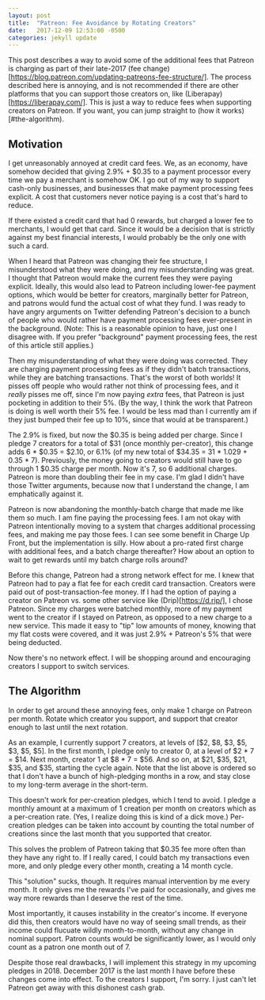 ```yaml
---
layout: post
title:  "Patreon: Fee Avoidance by Rotating Creators"
date:   2017-12-09 12:53:00 -0500
categories: jekyll update
---
```

This post describes a way to avoid some of the additional fees that Patreon is
charging as part of their late-2017 (fee change)[https://blog.patreon.com/updating-patreons-fee-structure/].
The process described here is annoying, and is not recommended if there are
other platforms that you can support those creators on, like
(Liberapay)[https://liberapay.com/]. This is just a way to reduce fees when
supporting creators on Patreon. If you want, you can jump straight to (how it
works)[#the-algorithm).

Motivation
----------

I get unreasonably annoyed at credit card fees. We, as an economy, have somehow
decided that giving 2.9% + $0.35 to a payment processor every time we pay a
merchant is somehow OK. I go out of my way to support cash-only businesses, and
businesses that make payment processing fees explicit. A cost that customers
never notice paying is a cost that's hard to reduce.

If there existed a credit card that had 0 rewards, but charged a lower fee to
merchants, I would get that card. Since it would be a decision that is strictly
against my best financial interests, I would probably be the only one with such
a card.

When I heard that Patreon was changing their fee structure, I misunderstood
what they were doing, and my misunderstanding was great. I thought that Patreon
would make the current fees they were paying explicit. Ideally, this would also
lead to Patreon including lower-fee payment options, which would be better for
creators, marginally better for Patreon, and patrons would fund the actual cost
of what they fund. I was ready to have angry arguments on Twitter defending
Patreon's decision to a bunch of people who would rather have payment processing
fees ever-present in the background. (Note: This is a reasonable opinion to
have, just one I disagree with. If you prefer "background" payment processing
fees, the rest of this article still applies.)

Then my misunderstanding of what they were doing was corrected. They are
charging payment processing fees as if they didn't batch transactions, while
they are batching transactions. That's the worst of both worlds! It pisses off
people who would rather not think of processing fees, and it *really* pisses
me off, since I'm now paying *extra* fees, that Patreon is just pocketing in
addition to their 5%. (By the way, I think the work that Patreon is doing is
well worth their 5% fee. I would be less mad than I currently am if they just
bumped their fee up to 10%, since that would at be transparent.)

The 2.9% is fixed, but now the $0.35 is being added per charge. Since I pledge
7 creators for a total of $31 (once monthly per-creator), this change adds 6 *
$0.35 = $2.10, or 6.1% (of my new total of $34.35 = 31 * 1.029 + 0.35 * 7).
Previously, the money going to creators would still have to go through 1 $0.35
charge per month. Now it's 7, so 6 additional charges. Patreon is more than
doubling their fee in my case. I'm glad I didn't have those Twitter arguments,
because now that I understand the change, I am emphatically against it.

Patreon is now abandoning the monthly-batch charge that made me like them so
much. I am fine paying the processing fees. I am not okay with Patreon
intentionally moving to a system that charges additional processing fees, and
making me pay those fees. I can see some benefit in Charge Up Front, but the
implementation is silly. How about a pro-rated first charge with additional
fees, and a batch charge thereafter? How about an option to wait to get rewards
until my batch charge rolls around?

Before this change, Patreon had a strong network effect for me. I knew that
Patreon had to pay a flat fee for each credit card transaction. Creators were
paid out of post-transaction-fee money. If I had the option of paying a creator
on Patreon vs. some other service like (Drip)[https://d.rip/], I chose Patreon.
Since my charges were batched monthly, more of my payment went to the creator
if I stayed on Patreon, as opposed to a new charge to a new service. This made
it easy to "tip" low amounts of money, knowing that my flat costs were covered,
and it was just 2.9% + Patreon's 5% that were being deducted.

Now there's no network effect. I will be shopping around and encouraging
creators I support to switch services.

The Algorithm
-------------

In order to get around these annoying fees, only make 1 charge on Patreon per
month. Rotate which creator you support, and support that creator enough to
last until the next rotation.

As an example, I currently support 7 creators, at levels of
[$2, $8, $3, $5, $3, $5, $5]. In the first month, I pledge only to creator 0,
at a level of $2 * 7 = $14. Next month, creator 1 at $8 * 7 = $56. And so on, at
$21, $35, $21, $35, and $35, starting the cycle again. Note that the list
above is ordered so that I don't have a bunch of high-pledging months in a row,
and stay close to my long-term average in the short-term.

This doesn't work for per-creation pledges, which I tend to avoid. I pledge a
monthly amount at a maximum of 1 creation per month on creators which as a
per-creation rate. (Yes, I realize doing this is kind of a dick move.)
Per-creation pledges can be taken into account by counting the total number of
creations since the last month that you supported that creator.

This solves the problem of Patreon taking that $0.35 fee more often than they
have any right to. If I really cared, I could batch my transactions even more,
and only pledge every other month, creating a 14 month cycle.

This "solution" sucks, though. It requires manual intervention by me every
month. It only gives me the rewards I've paid for occasionally, and gives me way
more rewards than I deserve the rest of the time.

Most importantly, it causes instability in the creator's income. If everyone did
this, then creators would have no way of seeing small trends, as their income
could flucuate wildly month-to-month, without any change in nominal support.
Patron counts would be significantly lower, as I would only count as a patron
one month out of 7.

Despite those real drawbacks, I will implement this strategy in my upcoming
pledges in 2018. December 2017 is the last month I have before these changes
come into effect. To the creators I support, I'm sorry. I just can't let Patreon
get away with this dishonest cash grab.
